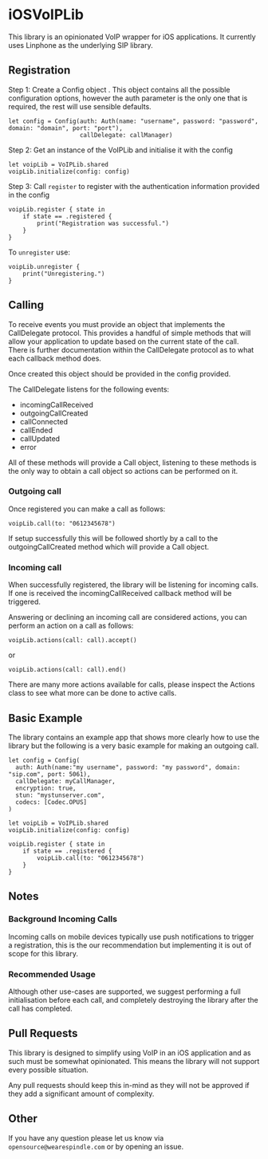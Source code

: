 # iOSVoIPLib

This library is an opinionated VoIP wrapper for iOS applications. It currently uses Linphone as the underlying SIP library.

## Registration

Step 1: Create a Config object . This object contains all the possible configuration options, however the auth parameter is the only one that is required, the rest will use sensible defaults.

```
let config = Config(auth: Auth(name: "username", password: "password", domain: "domain", port: "port"),
                    callDelegate: callManager)

```

Step 2: Get an instance of the VoIPLib and initialise it with the config

```
let voipLib = VoIPLib.shared
voipLib.initialize(config: config)
```

Step 3: Call `register` to register with the authentication information provided in the config

```
voipLib.register { state in
    if state == .registered {
        print("Registration was successful.")
    }
}
```

To `unregister` use:

```
voipLib.unregister {
    print("Unregistering.")
}
```

## Calling

To receive events you must provide an object that implements the CallDelegate protocol. This provides a handful of simple methods that will allow your application to update based on the current state of the call. There is further documentation within the CallDelegate protocol as to what each callback method does.

Once created this object should be provided in the config provided.

The CallDelegate listens for the following events:

 - incomingCallReceived
 - outgoingCallCreated
 - callConnected
 - callEnded
 - callUpdated
 - error

All of these methods will provide a Call object, listening to these methods is the only way to obtain a call object so actions can be performed on it.

### Outgoing call

Once registered you can make a call as follows:

```
voipLib.call(to: "0612345678")
```

If setup successfully this will be followed shortly by a call to the outgoingCallCreated method which will provide a Call object.

### Incoming call

When successfully registered, the library will be listening for incoming calls. If one is received the incomingCallReceived callback method will be triggered.

Answering or declining an incoming call are considered actions, you can perform an action on a call as follows:

    voipLib.actions(call: call).accept()

or

    voipLib.actions(call: call).end()

There are many more actions available for calls, please inspect the Actions class to see what more can be done to active calls.

 ## Basic Example

The library contains an example app that shows more clearly how to use the library but the following is a very basic example for making an outgoing call.

    let config = Config(
      auth: Auth(name:"my username", password: "my password", domain: "sip.com", port: 5061),
      callDelegate: myCallManager,
      encryption: true,
      stun: "mystunserver.com",
      codecs: [Codec.OPUS]
    )

    let voipLib = VoIPLib.shared
    voipLib.initialize(config: config)

    voipLib.register { state in
        if state == .registered {
            voipLib.call(to: "0612345678")
        }
    }

 ## Notes

### Background Incoming Calls

Incoming calls on mobile devices typically use push notifications to trigger a registration, this is the our recommendation but implementing it is out of scope for this library.

### Recommended Usage

Although other use-cases are supported, we suggest performing a full initialisation before each call, and completely destroying the library after the call has completed.

 ## Pull Requests

This library is designed to simplify using VoIP in an iOS application and as such must be somewhat opinionated. This means the library will not support every possible situation.

Any pull requests should keep this in-mind as they will not be approved if they add a significant amount of complexity.

## Other
If you have any question please let us know via `opensource@wearespindle.com` or by opening an issue.
